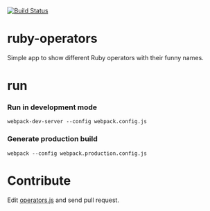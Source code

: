 [![Build Status][travis-image]][travis-url]

ruby-operators
==============
Simple app to show different Ruby operators with their funny names.

run
===

### Run in development mode
```
webpack-dev-server --config webpack.config.js
```

### Generate production build
```
webpack --config webpack.production.config.js
```


Contribute
==========
Edit [operators.js](https://github.com/anildigital/ruby-operators/blob/master/app/config/operators.js) and send pull request.


[travis-image]: https://api.travis-ci.org/anildigital/ruby-operators.svg?branch=master
[travis-url]: https://travis-ci.org/anildigital/ruby-operator
